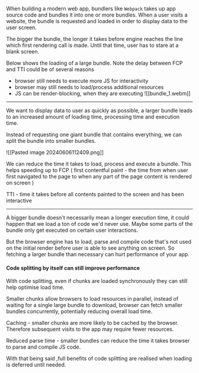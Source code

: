 When building a modern web app, bundlers like `Webpack` takes up app source code and bundles it into one or more bundles. When a user visits a website, the bundle is requested and loaded in order to display data to the user screen.

The bigger the bundle, the longer it takes before engine reaches the line which first rendering call is made. Until that time, user has to stare at a blank screen.

Below shows the loading of a large bundle.
Note the delay between FCP and TTI could be of several reasons
* browser still needs to execute more JS for interactivity
* browser may still needs to load/process additional resources
* JS can be render-blocking, when they are executing
![[bundle_1.webm]]


---

We want to display data to user as quickly as possible, a larger bundle leads to an increased amount of loading time, processing time and execution time.

Instead of requesting one giant bundle that contains everything, we can split the bundle into smaller bundles.

![[Pasted image 20240606112409.png]]

We can reduce the time it takes to load, process and execute a bundle. This helps speeding up to FCP ( first contentful paint - the time from when user first navigated to the page to when any part of the page content is rendered on screen )

TTI - time it takes before all contents painted to the screen and has been interactive

---

A bigger bundle doesn't necessarily mean a longer execution time, it could happen that we load a ton of code we'd never use. Maybe some parts of the bundle only get executed on certain user interactions.

But the browser engine has to load, parse and compile code that's not used on the initial render before user is able to see anything on screen. So fetching a larger bundle than necessary can hurt performance of your app.



#### Code splitting by itself can still improve performance
With code splitting, even if chunks are loaded synchronously they can still help optimise load time.

Smaller chunks allow browsers to load resources in parallel, instead of waiting for a single large bundle to download, browser can fetch smaller bundles concurrently, potentially reducing overall load time.

Caching - smaller chunks are more likely to be cached by the browser. Therefore subsequent visits to the app may require fewer resources.

Reduced parse time - smaller bundles can reduce the time it takes browser to parse and compile JS code.

With that being said ,full benefits of code splitting are realised when loading is deferred until needed.

